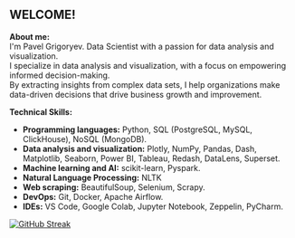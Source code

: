 ## WELCOME! 

**About me:**  
I'm Pavel Grigoryev. Data Scientist with a passion for data analysis and visualization.  
I specialize in data analysis and visualization, with a focus on empowering informed decision-making.     
By extracting insights from complex data sets, I help organizations make data-driven decisions that drive business growth and improvement.  

**Technical Skills:**
- **Programming languages:** Python, SQL (PostgreSQL, MySQL, ClickHouse), NoSQL (MongoDB).
- **Data analysis and visualization:** Plotly, NumPy, Pandas, Dash, Matplotlib, Seaborn, Power BI, Tableau, Redash, DataLens, Superset.
- **Machine learning and AI:** scikit-learn, Pyspark.
- **Natural Language Processing:** NLTK
- **Web scraping:** BeautifulSoup, Selenium, Scrapy.
- **DevOps:** Git, Docker, Apache Airflow.
- **IDEs:** VS Code, Google Colab, Jupyter Notebook, Zeppelin, PyCharm.

[![GitHub Streak](https://streak-stats.demolab.com/?user=PAGriAnalytics)](https://git.io/streak-stats)
